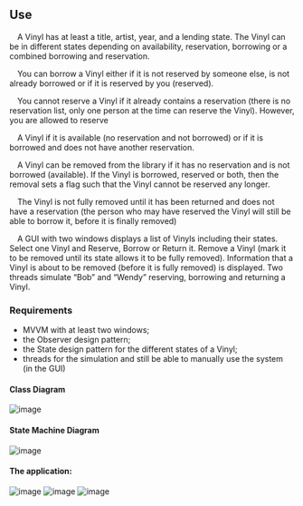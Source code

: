 ## Use


&emsp;A Vinyl has at least a title, artist, year, and a lending state. The Vinyl can be in different states depending on availability, reservation, borrowing or a combined borrowing and reservation.

&emsp;You can borrow a Vinyl either if it is not reserved by someone else, is not already borrowed or if it is reserved by you (reserved). 

&emsp;You cannot reserve a Vinyl if it already contains a reservation (there is no reservation list, only one person at the time can reserve the Vinyl). However, you are allowed to reserve

&emsp;A Vinyl if it is available (no reservation and not borrowed) or if it is borrowed and does not have another reservation. 

&emsp;A Vinyl can be removed from the library if it has no reservation and is not borrowed (available). If the Vinyl is borrowed, reserved or both, then the removal sets a flag such that the Vinyl cannot be reserved any longer. 

&emsp;The Vinyl is not fully removed until it has been returned and does not have a reservation (the person who may have reserved the Vinyl will still be able to borrow it, before it is finally removed)

&emsp;A GUI with two windows displays a list of Vinyls including their states. Select one Vinyl and Reserve, Borrow or Return it. Remove a Vinyl (mark it to be removed until its state allows it to be fully removed).
Information that a Vinyl is about to be removed (before it is fully removed) is displayed. Two threads simulate “Bob” and “Wendy” reserving, borrowing and returning a Vinyl.

### Requirements
- MVVM with at least two windows;
- the Observer design pattern;
- the State design pattern for the different states of a Vinyl;
- threads for the simulation and still be able to manually use the system (in the GUI)

#### Class Diagram
![image](https://github.com/betelgeuseBet/Single-User-Vinyl-Lending-Library_Robot-Simulated/assets/151634373/fa17e59e-fd34-4295-867d-122ffa234d10)

#### State Machine Diagram
![image](https://github.com/betelgeuseBet/Single-User-Vinyl-Lending-Library_Robot-Simulated/assets/151634373/12b83ee7-596f-484e-84f0-a495bc61b6c5)

#### The application:
![image](https://github.com/user-attachments/assets/1ca4bec8-11ad-4c94-847e-fa2f466e837e)
![image](https://github.com/user-attachments/assets/26ec3dd6-bbf0-48dc-9745-707dc4a63cd6)
![image](https://github.com/user-attachments/assets/7efdc465-0e64-442a-8061-42db42e9e259)

